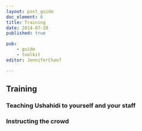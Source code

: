 ```yaml
---
layout: post_guide
doc_element: 6
title: Training
date: 2014-07-20
published: true

pub: 
	- guide
	- toolkit
editor: JenniferChan7

---
```


## Training

### Teaching Ushahidi to yourself and your staff

### Instructing the crowd

